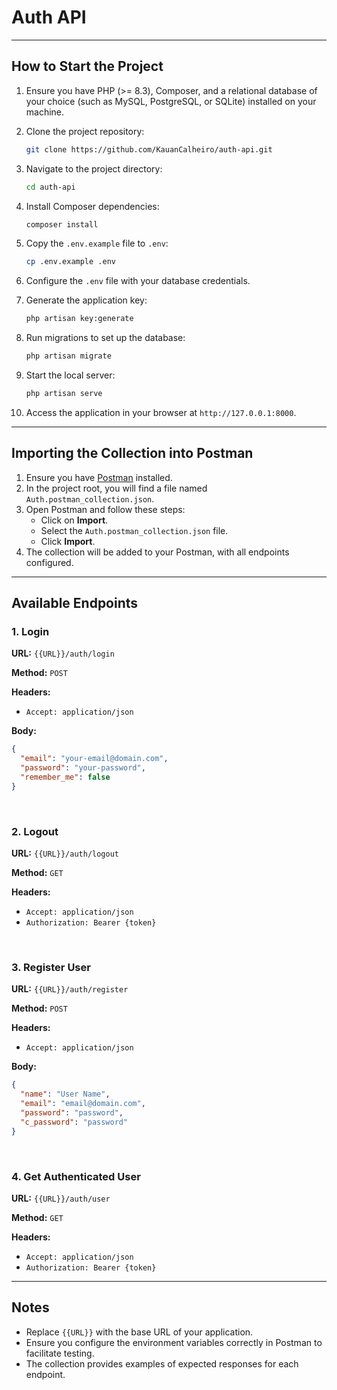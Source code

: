 # Auth API

---

## How to Start the Project

1. Ensure you have PHP (>= 8.3), Composer, and a relational database of your choice (such as MySQL, PostgreSQL, or SQLite) installed on your machine.

2. Clone the project repository:

   ```bash
   git clone https://github.com/KauanCalheiro/auth-api.git
   ```

3. Navigate to the project directory:

   ```bash
   cd auth-api
   ```

4. Install Composer dependencies:

   ```bash
   composer install
   ```

5. Copy the `.env.example` file to `.env`:

   ```bash
   cp .env.example .env
   ```

6. Configure the `.env` file with your database credentials.

7. Generate the application key:

   ```bash
   php artisan key:generate
   ```

8. Run migrations to set up the database:

   ```bash
   php artisan migrate
   ```

9. Start the local server:

   ```bash
   php artisan serve
   ```

10. Access the application in your browser at `http://127.0.0.1:8000`.

---

## Importing the Collection into Postman

1. Ensure you have [Postman](https://www.postman.com/) installed.
2. In the project root, you will find a file named `Auth.postman_collection.json`.
3. Open Postman and follow these steps:
   - Click on **Import**.
   - Select the `Auth.postman_collection.json` file.
   - Click **Import**.
4. The collection will be added to your Postman, with all endpoints configured.

---

## Available Endpoints

### 1. Login

**URL:** `{{URL}}/auth/login`

**Method:** `POST`

**Headers:**

- `Accept: application/json`

**Body:**

```json
{
  "email": "your-email@domain.com",
  "password": "your-password",
  "remember_me": false
}
```

<br>

### 2. Logout

**URL:** `{{URL}}/auth/logout`

**Method:** `GET`

**Headers:**

- `Accept: application/json`
- `Authorization: Bearer {token}`

<br>

### 3. Register User

**URL:** `{{URL}}/auth/register`

**Method:** `POST`

**Headers:**

- `Accept: application/json`

**Body:**

```json
{
  "name": "User Name",
  "email": "email@domain.com",
  "password": "password",
  "c_password": "password"
}
```

<br>

### 4. Get Authenticated User

**URL:** `{{URL}}/auth/user`

**Method:** `GET`

**Headers:**

- `Accept: application/json`
- `Authorization: Bearer {token}`

---

## Notes

- Replace `{{URL}}` with the base URL of your application.
- Ensure you configure the environment variables correctly in Postman to facilitate testing.
- The collection provides examples of expected responses for each endpoint.

